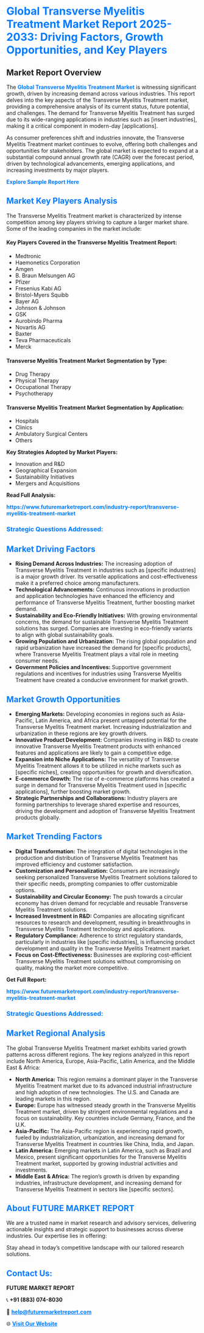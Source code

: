 <h1 style="color: #007BFF;">Global Transverse Myelitis Treatment Market Report 2025-2033: Driving Factors, Growth Opportunities, and Key Players</h1>

<section id="overview">
<h2>Market Report Overview</h2>
<p>The <a href="https://www.futuremarketreport.com/industry-report/transverse-myelitis-treatment-market" style="color: #007BFF; text-decoration: none;"><strong>Global Transverse Myelitis Treatment Market</strong></a> is witnessing significant growth, driven by increasing demand across various industries. This report delves into the key aspects of the Transverse Myelitis Treatment market, providing a comprehensive analysis of its current status, future potential, and challenges. The demand for Transverse Myelitis Treatment has surged due to its wide-ranging applications in industries such as [insert industries], making it a critical component in modern-day [applications].</p>
<p>As consumer preferences shift and industries innovate, the Transverse Myelitis Treatment market continues to evolve, offering both challenges and opportunities for stakeholders. The global market is expected to expand at a substantial compound annual growth rate (CAGR) over the forecast period, driven by technological advancements, emerging applications, and increasing investments by major players.</p>
</section>

<section id="overview">
<p><a href="https://www.futuremarketreport.com/request-sample/reportId=77479" style="color: #007BFF; text-decoration: none;"><strong>Explore Sample Report Here</strong></a></p>
</section>

<section id="key-players">
<h2 style="color: #007BFF;">Market Key Players Analysis</h2>
<p>The Transverse Myelitis Treatment market is characterized by intense competition among key players striving to capture a larger market share. Some of the leading companies in the market include:</p>
<h4>Key Players Covered in the Transverse Myelitis Treatment Report:</h4>
<ul><li>Medtronic</li><li>Haemonetics Corporation</li><li>Amgen</li><li>B. Braun Melsungen AG</li><li>Pfizer</li><li>Fresenius Kabi AG</li><li>Bristol-Myers Squibb</li><li>Bayer AG</li><li>Johnson &amp; Johnson</li><li>GSK</li><li>Aurobindo Pharma</li><li>Novartis AG</li><li>Baxter</li><li>Teva Pharmaceuticals</li><li>Merck</li></ul>
<h4>Transverse Myelitis Treatment Market Segmentation by Type:</h4>
<ul><li>Drug Therapy</li><li>Physical Therapy</li><li>Occupational Therapy</li><li>Psychotherapy</li></ul>

<h4>Transverse Myelitis Treatment Market Segmentation by Application:</h4>
<ul><li>Hospitals</li><li>Clinics</li><li>Ambulatory Surgical Centers</li><li>Others</li></ul>
<p><strong>Key Strategies Adopted by Market Players:</strong></p>
<ul>
<li>Innovation and R&D</li>
<li>Geographical Expansion</li>
<li>Sustainability Initiatives</li>
<li>Mergers and Acquisitions</li>
</ul>
</section>

<section>
<p><strong>Read Full Analysis: </strong></p><a href="https://www.futuremarketreport.com/industry-report/transverse-myelitis-treatment-market" style="color: #007BFF; text-decoration: none;"><strong>https://www.futuremarketreport.com/industry-report/transverse-myelitis-treatment-market</strong></a>
<h3 style="color: #007BFF;">Strategic Questions Addressed:</h3>
</section>

<section id="driving-factors">
<h2 style="color: #007BFF;">Market Driving Factors</h2>
<ul>
<li><strong>Rising Demand Across Industries:</strong> The increasing adoption of Transverse Myelitis Treatment in industries such as [specific industries] is a major growth driver. Its versatile applications and cost-effectiveness make it a preferred choice among manufacturers.</li>
<li><strong>Technological Advancements:</strong> Continuous innovations in production and application technologies have enhanced the efficiency and performance of Transverse Myelitis Treatment, further boosting market demand.</li>
<li><strong>Sustainability and Eco-Friendly Initiatives:</strong> With growing environmental concerns, the demand for sustainable Transverse Myelitis Treatment solutions has surged. Companies are investing in eco-friendly variants to align with global sustainability goals.</li>
<li><strong>Growing Population and Urbanization:</strong> The rising global population and rapid urbanization have increased the demand for [specific products], where Transverse Myelitis Treatment plays a vital role in meeting consumer needs.</li>
<li><strong>Government Policies and Incentives:</strong> Supportive government regulations and incentives for industries using Transverse Myelitis Treatment have created a conducive environment for market growth.</li>
</ul>
</section>

<section id="growth-opportunities">
<h2 style="color: #007BFF;">Market Growth Opportunities</h2>
<ul>
<li><strong>Emerging Markets:</strong> Developing economies in regions such as Asia-Pacific, Latin America, and Africa present untapped potential for the Transverse Myelitis Treatment market. Increasing industrialization and urbanization in these regions are key growth drivers.</li>
<li><strong>Innovative Product Development:</strong> Companies investing in R&D to create innovative Transverse Myelitis Treatment products with enhanced features and applications are likely to gain a competitive edge.</li>
<li><strong>Expansion into Niche Applications:</strong> The versatility of Transverse Myelitis Treatment allows it to be utilized in niche markets such as [specific niches], creating opportunities for growth and diversification.</li>
<li><strong>E-commerce Growth:</strong> The rise of e-commerce platforms has created a surge in demand for Transverse Myelitis Treatment used in [specific applications], further boosting market growth.</li>
<li><strong>Strategic Partnerships and Collaborations:</strong> Industry players are forming partnerships to leverage shared expertise and resources, driving the development and adoption of Transverse Myelitis Treatment products globally.</li>
</ul>
</section>

<section id="trending-factors">
<h2 style="color: #007BFF;">Market Trending Factors</h2>
<ul>
<li><strong>Digital Transformation:</strong> The integration of digital technologies in the production and distribution of Transverse Myelitis Treatment has improved efficiency and customer satisfaction.</li>
<li><strong>Customization and Personalization:</strong> Consumers are increasingly seeking personalized Transverse Myelitis Treatment solutions tailored to their specific needs, prompting companies to offer customizable options.</li>
<li><strong>Sustainability and Circular Economy:</strong> The push towards a circular economy has driven demand for recyclable and reusable Transverse Myelitis Treatment solutions.</li>
<li><strong>Increased Investment in R&D:</strong> Companies are allocating significant resources to research and development, resulting in breakthroughs in Transverse Myelitis Treatment technology and applications.</li>
<li><strong>Regulatory Compliance:</strong> Adherence to strict regulatory standards, particularly in industries like [specific industries], is influencing product development and quality in the Transverse Myelitis Treatment market.</li>
<li><strong>Focus on Cost-Effectiveness:</strong> Businesses are exploring cost-efficient Transverse Myelitis Treatment solutions without compromising on quality, making the market more competitive.</li>
</ul>
</section>

<section>
<p><strong>Get Full Report: </strong></p><a href="https://www.futuremarketreport.com/industry-report/transverse-myelitis-treatment-market" style="color: #007BFF; text-decoration: none;"><strong>https://www.futuremarketreport.com/industry-report/transverse-myelitis-treatment-market</strong></a>
<h3 style="color: #007BFF;">Strategic Questions Addressed:</h3>
</section>


<section id="regional-analysis">
<h2 style="color: #007BFF;">Market Regional Analysis</h2>
<p>The global Transverse Myelitis Treatment market exhibits varied growth patterns across different regions. The key regions analyzed in this report include North America, Europe, Asia-Pacific, Latin America, and the Middle East & Africa:</p>
<ul>
<li><strong>North America:</strong> This region remains a dominant player in the Transverse Myelitis Treatment market due to its advanced industrial infrastructure and high adoption of new technologies. The U.S. and Canada are leading markets in this region.</li>
<li><strong>Europe:</strong> Europe has witnessed steady growth in the Transverse Myelitis Treatment market, driven by stringent environmental regulations and a focus on sustainability. Key countries include Germany, France, and the U.K.</li>
<li><strong>Asia-Pacific:</strong> The Asia-Pacific region is experiencing rapid growth, fueled by industrialization, urbanization, and increasing demand for Transverse Myelitis Treatment in countries like China, India, and Japan.</li>
<li><strong>Latin America:</strong> Emerging markets in Latin America, such as Brazil and Mexico, present significant opportunities for the Transverse Myelitis Treatment market, supported by growing industrial activities and investments.</li>
<li><strong>Middle East & Africa:</strong> The region’s growth is driven by expanding industries, infrastructure development, and increasing demand for Transverse Myelitis Treatment in sectors like [specific sectors].</li>
</ul>
</section>

<footer>
<h2 style="color: #007BFF;">About FUTURE MARKET REPORT</h2>
<p>We are a trusted name in market research and advisory services, delivering actionable insights and strategic support to businesses across diverse industries. Our expertise lies in offering:</p>

<p>Stay ahead in today’s competitive landscape with our tailored research solutions.</p>

<h2 style="color: #007BFF;">Contact Us:</h2>
<p><strong>FUTURE MARKET REPORT</strong></p>
<p>📞 <strong>+91 (883) 074-8030</strong></p>
<p>📧 <strong><a href="mailto:help@futuremarketreport.com" style="color: #007BFF;">help@futuremarketreport.com</a></strong></p>
<p>🌐 <strong><a href="https://www.futuremarketreport.com/" style="color: #007BFF;">Visit Our Website</a></strong></p>
</footer>